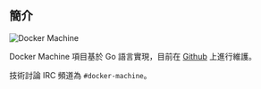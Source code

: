 ## 簡介

![Docker Machine](../_images/docker_machine.png)

Docker Machine 項目基於 Go 語言實現，目前在 [Github](https://github.com/docker/machine) 上進行維護。

技術討論 IRC 頻道為 `#docker-machine`。
